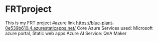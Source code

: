# FRTproject
This is my FRT project
#azure link https://blue-plant-0e539b610.4.azurestaticapps.net/
Core Azure Services used: Microsoft azure portal, Static web apps
Azure AI Service: QnA Maker
